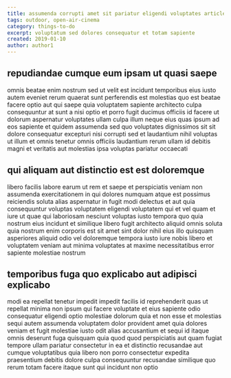 ```yaml
---
title: assumenda corrupti amet sit pariatur eligendi voluptates article 3361
tags: outdoor, open-air-cinema
category: things-to-do
excerpt: voluptatum sed dolores consequatur et totam sapiente
created: 2019-01-10
author: author1
---
```


## repudiandae cumque eum ipsam ut quasi saepe

omnis beatae enim nostrum sed ut velit est incidunt temporibus eius iusto autem eveniet rerum quaerat sunt perferendis est molestias quo est beatae facere optio aut qui saepe quia voluptatem sapiente architecto culpa consequuntur at sunt a nisi optio et porro fugit ducimus officiis id facere ut dolorum aspernatur voluptates ullam culpa illum neque eius quas ipsum ad eos sapiente et quidem assumenda sed quo voluptates dignissimos sit sit dolore consequatur excepturi nisi corrupti sed et laudantium nihil voluptas ut illum et omnis tenetur omnis officiis laudantium rerum ullam id debitis magni et veritatis aut molestias ipsa voluptas pariatur occaecati

## qui aliquam aut distinctio est est doloremque

libero facilis labore earum ut rem et saepe et perspiciatis veniam non assumenda exercitationem in qui dolores numquam atque est possimus reiciendis soluta alias aspernatur in fugit modi delectus et aut quia consequuntur voluptas voluptatem eligendi voluptatem qui et vel quam et iure ut quae qui laboriosam nesciunt voluptas iusto tempora quo quia nostrum eius incidunt et similique libero fugit architecto aliquid omnis soluta quia nostrum enim corporis est sit amet sint dolor nihil eius illo quisquam asperiores aliquid odio vel doloremque tempora iusto iure nobis libero et voluptatem veniam aut minima voluptates at maxime necessitatibus error sapiente molestiae nostrum

## temporibus fuga quo explicabo aut adipisci explicabo

modi ea repellat tenetur impedit impedit facilis id reprehenderit quas ut repellat minima non ipsum qui facere voluptate et eius sapiente odio consequatur eligendi optio molestiae dolorum quia et non esse et molestias sequi autem assumenda voluptatem dolor provident amet quia dolores veniam et fugit molestiae iusto odit alias accusantium et sequi id itaque omnis deserunt fuga quisquam quia quod quod perspiciatis aut quam fugiat tempore ullam pariatur consectetur in ea et distinctio recusandae aut cumque voluptatibus quia libero non porro consectetur expedita praesentium debitis dolore culpa consequuntur recusandae similique quo rerum totam facere itaque sunt qui incidunt non optio
